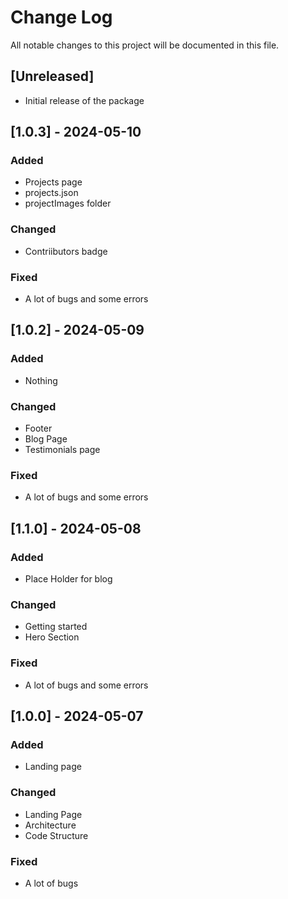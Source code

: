 # Change Log

All notable changes to this project will be documented in this file.

## [Unreleased]

- Initial release of the package

## [1.0.3] - 2024-05-10

### Added

- Projects page
- projects.json
- projectImages folder

### Changed

- Contriibutors badge

### Fixed

- A lot of bugs and some errors

## [1.0.2] - 2024-05-09

### Added

- Nothing

### Changed

- Footer
- Blog Page
- Testimonials page

### Fixed

- A lot of bugs and some errors

## [1.1.0] - 2024-05-08

### Added

- Place Holder for blog

### Changed

- Getting started
- Hero Section

### Fixed

- A lot of bugs and some errors

## [1.0.0] - 2024-05-07

### Added

- Landing page

### Changed

- Landing Page
- Architecture
- Code Structure

### Fixed

- A lot of bugs
